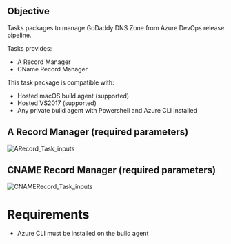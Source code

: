 ## Objective

Tasks packages to manage GoDaddy DNS Zone from Azure DevOps release pipeline.

Tasks provides:
- A Record Manager
- CName Record Manager

This task package is compatible with:
- Hosted macOS build agent (supported)
- Hosted VS2017 (supported)
- Any private build agent with Powershell and Azure CLI installed

## A Record Manager (required parameters)
![ARecord_Task_inputs](img/ARecord_v4.jpg)

## CNAME Record Manager (required parameters)
![CNAMERecord_Task_inputs](img/cnameRecord_v4.jpg)

# Requirements

- Azure CLI must be installed on the build agent
